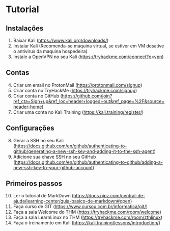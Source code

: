 
# Tutorial
## Instalações
01. Baixar Kali (https://www.kali.org/downloads/)
02. Instalar Kali (Recomenda-se maquina virtual, se estiver em VM desative o antivirus da maquina hospedeira)
03. Instale a OpenVPN no seu Kali (https://tryhackme.com/connect?o=vpn)

## Contas
04. Criar um email no ProtonMail (https://protonmail.com/signup)
05. Criar conta no TryHackMe (https://tryhackme.com/signup)
06. Criar conta no GitHub (https://github.com/join?ref_cta=Sign+up&ref_loc=header+logged+out&ref_page=%2F&source=header-home)
07. Criar uma conta no Kali Training (https://kali.training/register/)

## Configurações
08. Gerar a SSH no seu Kali (https://docs.github.com/en/github/authenticating-to-github/generating-a-new-ssh-key-and-adding-it-to-the-ssh-agent)
09. Adicione sua chave SSH no seu GitHub (https://docs.github.com/en/github/authenticating-to-github/adding-a-new-ssh-key-to-your-github-account)

## Primeiros passos
10. Ler o tutorial de MarkDown (https://docs.pipz.com/central-de-ajuda/learning-center/guia-basico-de-markdown#open)
11. Faça curso de GIT (https://www.cursou.com.br/informatica/git/)
12. Faça a sala Welcome do THM (https://tryhackme.com/room/welcome)
13. Faça a sala LearnLinux no THM (https://tryhackme.com/room/zthlinux)
14. Faça o treinamento em Kali (https://kali.training/lessons/introduction/)
